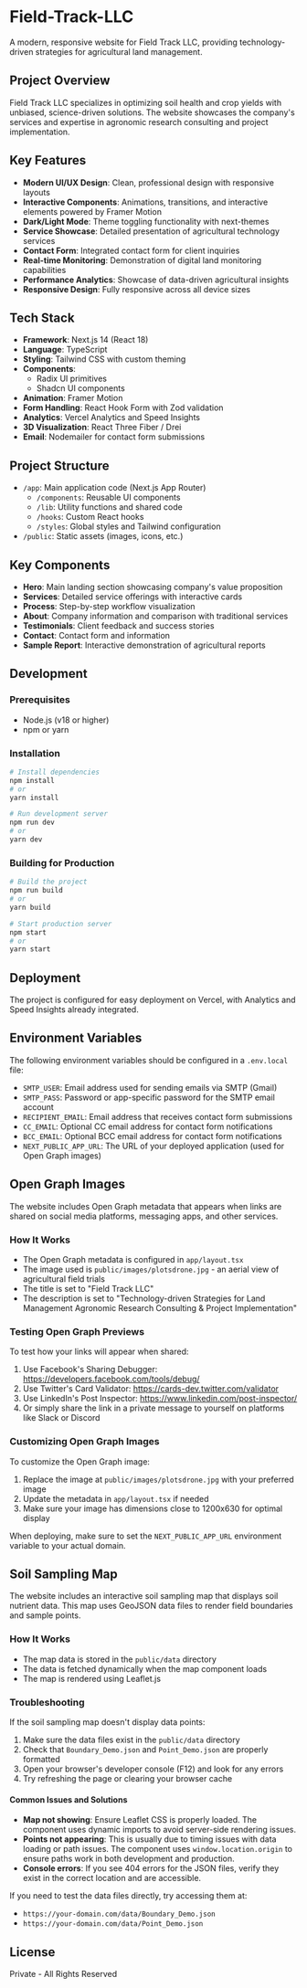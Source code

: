 # Field-Track-LLC

A modern, responsive website for Field Track LLC, providing technology-driven strategies for agricultural land management.

## Project Overview

Field Track LLC specializes in optimizing soil health and crop yields with unbiased, science-driven solutions. The website showcases the company's services and expertise in agronomic research consulting and project implementation.

## Key Features

- **Modern UI/UX Design**: Clean, professional design with responsive layouts
- **Interactive Components**: Animations, transitions, and interactive elements powered by Framer Motion
- **Dark/Light Mode**: Theme toggling functionality with next-themes
- **Service Showcase**: Detailed presentation of agricultural technology services
- **Contact Form**: Integrated contact form for client inquiries
- **Real-time Monitoring**: Demonstration of digital land monitoring capabilities
- **Performance Analytics**: Showcase of data-driven agricultural insights
- **Responsive Design**: Fully responsive across all device sizes

## Tech Stack

- **Framework**: Next.js 14 (React 18)
- **Language**: TypeScript
- **Styling**: Tailwind CSS with custom theming
- **Components**:
  - Radix UI primitives
  - Shadcn UI components
- **Animation**: Framer Motion
- **Form Handling**: React Hook Form with Zod validation
- **Analytics**: Vercel Analytics and Speed Insights
- **3D Visualization**: React Three Fiber / Drei
- **Email**: Nodemailer for contact form submissions

## Project Structure

- `/app`: Main application code (Next.js App Router)
  - `/components`: Reusable UI components
  - `/lib`: Utility functions and shared code
  - `/hooks`: Custom React hooks
  - `/styles`: Global styles and Tailwind configuration
- `/public`: Static assets (images, icons, etc.)

## Key Components

- **Hero**: Main landing section showcasing company's value proposition
- **Services**: Detailed service offerings with interactive cards
- **Process**: Step-by-step workflow visualization
- **About**: Company information and comparison with traditional services
- **Testimonials**: Client feedback and success stories
- **Contact**: Contact form and information
- **Sample Report**: Interactive demonstration of agricultural reports

## Development

### Prerequisites

- Node.js (v18 or higher)
- npm or yarn

### Installation

```bash
# Install dependencies
npm install
# or
yarn install

# Run development server
npm run dev
# or
yarn dev
```

### Building for Production

```bash
# Build the project
npm run build
# or
yarn build

# Start production server
npm start
# or
yarn start
```

## Deployment

The project is configured for easy deployment on Vercel, with Analytics and Speed Insights already integrated.

## Environment Variables

The following environment variables should be configured in a `.env.local` file:

- `SMTP_USER`: Email address used for sending emails via SMTP (Gmail)
- `SMTP_PASS`: Password or app-specific password for the SMTP email account
- `RECIPIENT_EMAIL`: Email address that receives contact form submissions
- `CC_EMAIL`: Optional CC email address for contact form notifications
- `BCC_EMAIL`: Optional BCC email address for contact form notifications
- `NEXT_PUBLIC_APP_URL`: The URL of your deployed application (used for Open Graph images)

## Open Graph Images

The website includes Open Graph metadata that appears when links are shared on social media platforms, messaging apps, and other services.

### How It Works

- The Open Graph metadata is configured in `app/layout.tsx`
- The image used is `public/images/plotsdrone.jpg` - an aerial view of agricultural field trials
- The title is set to "Field Track LLC"
- The description is set to "Technology-driven Strategies for Land Management Agronomic Research Consulting & Project Implementation"

### Testing Open Graph Previews

To test how your links will appear when shared:

1. Use Facebook's Sharing Debugger: https://developers.facebook.com/tools/debug/
2. Use Twitter's Card Validator: https://cards-dev.twitter.com/validator
3. Use LinkedIn's Post Inspector: https://www.linkedin.com/post-inspector/
4. Or simply share the link in a private message to yourself on platforms like Slack or Discord

### Customizing Open Graph Images

To customize the Open Graph image:

1. Replace the image at `public/images/plotsdrone.jpg` with your preferred image
2. Update the metadata in `app/layout.tsx` if needed
3. Make sure your image has dimensions close to 1200x630 for optimal display

When deploying, make sure to set the `NEXT_PUBLIC_APP_URL` environment variable to your actual domain.

## Soil Sampling Map

The website includes an interactive soil sampling map that displays soil nutrient data. This map uses GeoJSON data files to render field boundaries and sample points.

### How It Works

- The map data is stored in the `public/data` directory
- The data is fetched dynamically when the map component loads
- The map is rendered using Leaflet.js

### Troubleshooting

If the soil sampling map doesn't display data points:

1. Make sure the data files exist in the `public/data` directory
2. Check that `Boundary_Demo.json` and `Point_Demo.json` are properly formatted
3. Open your browser's developer console (F12) and look for any errors
4. Try refreshing the page or clearing your browser cache

#### Common Issues and Solutions

- **Map not showing**: Ensure Leaflet CSS is properly loaded. The component uses dynamic imports to avoid server-side rendering issues.
- **Points not appearing**: This is usually due to timing issues with data loading or path issues. The component uses `window.location.origin` to ensure paths work in both development and production.
- **Console errors**: If you see 404 errors for the JSON files, verify they exist in the correct location and are accessible.

If you need to test the data files directly, try accessing them at:

- `https://your-domain.com/data/Boundary_Demo.json`
- `https://your-domain.com/data/Point_Demo.json`

## License

Private - All Rights Reserved
